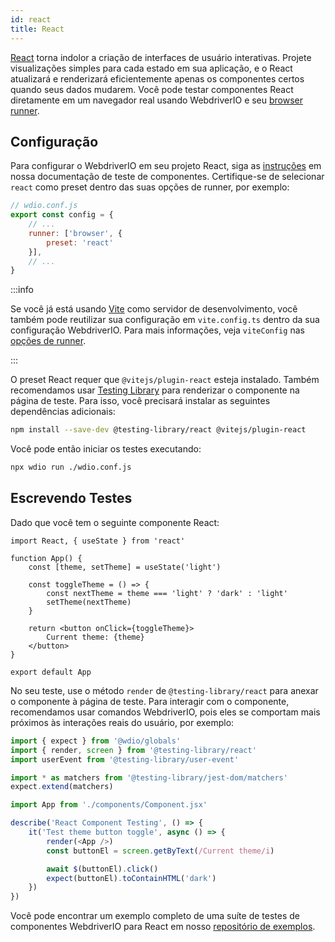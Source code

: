 ```yaml
---
id: react
title: React
---
```


[React](https://reactjs.org/) torna indolor a criação de interfaces de usuário interativas. Projete visualizações simples para cada estado em sua aplicação, e o React atualizará e renderizará eficientemente apenas os componentes certos quando seus dados mudarem. Você pode testar componentes React diretamente em um navegador real usando WebdriverIO e seu [browser runner](/docs/runner#browser-runner).

## Configuração

Para configurar o WebdriverIO em seu projeto React, siga as [instruções](/docs/component-testing#set-up) em nossa documentação de teste de componentes. Certifique-se de selecionar `react` como preset dentro das suas opções de runner, por exemplo:

```js
// wdio.conf.js
export const config = {
    // ...
    runner: ['browser', {
        preset: 'react'
    }],
    // ...
}
```

:::info

Se você já está usando [Vite](https://vitejs.dev/) como servidor de desenvolvimento, você também pode reutilizar sua configuração em `vite.config.ts` dentro da sua configuração WebdriverIO. Para mais informações, veja `viteConfig` nas [opções de runner](/docs/runner#runner-options).

:::

O preset React requer que `@vitejs/plugin-react` esteja instalado. Também recomendamos usar [Testing Library](https://testing-library.com/) para renderizar o componente na página de teste. Para isso, você precisará instalar as seguintes dependências adicionais:

```sh npm2yarn
npm install --save-dev @testing-library/react @vitejs/plugin-react
```

Você pode então iniciar os testes executando:

```sh
npx wdio run ./wdio.conf.js
```

## Escrevendo Testes

Dado que você tem o seguinte componente React:

```tsx title="./components/Component.jsx"
import React, { useState } from 'react'

function App() {
    const [theme, setTheme] = useState('light')

    const toggleTheme = () => {
        const nextTheme = theme === 'light' ? 'dark' : 'light'
        setTheme(nextTheme)
    }

    return <button onClick={toggleTheme}>
        Current theme: {theme}
    </button>
}

export default App
```

No seu teste, use o método `render` de `@testing-library/react` para anexar o componente à página de teste. Para interagir com o componente, recomendamos usar comandos WebdriverIO, pois eles se comportam mais próximos às interações reais do usuário, por exemplo:

```ts title="app.test.tsx"
import { expect } from '@wdio/globals'
import { render, screen } from '@testing-library/react'
import userEvent from '@testing-library/user-event'

import * as matchers from '@testing-library/jest-dom/matchers'
expect.extend(matchers)

import App from './components/Component.jsx'

describe('React Component Testing', () => {
    it('Test theme button toggle', async () => {
        render(<App />)
        const buttonEl = screen.getByText(/Current theme/i)

        await $(buttonEl).click()
        expect(buttonEl).toContainHTML('dark')
    })
})
```

Você pode encontrar um exemplo completo de uma suíte de testes de componentes WebdriverIO para React em nosso [repositório de exemplos](https://github.com/webdriverio/component-testing-examples/tree/main/react-typescript-vite).